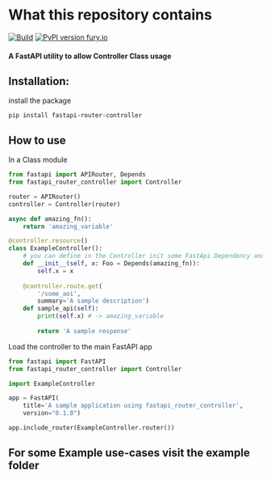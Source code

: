 # What this repository contains

[![Build](https://github.com/KiraPC/fastapi-router-controller/workflows/logma/badge.svg)](https://github.com/KiraPC/fastapi-router-controller)
[![PyPI version fury.io](https://badge.fury.io/py/fastapi-router-controller.svg)](https://pypi.python.org/pypi/fastapi-router-controller)

#### A FastAPI utility to allow Controller Class usage

## Installation: 

install the package
```
pip install fastapi-router-controller
```

## How to use

In a Class module

```python
from fastapi import APIRouter, Depends
from fastapi_router_controller import Controller

router = APIRouter()
controller = Controller(router)

async def amazing_fn():
    return 'amazing_variable'

@controller.resource()
class ExampleController():
    # you can define in the Controller init some FastApi Dependency and them are automatically loaded in controller methods
    def __init__(self, x: Foo = Depends(amazing_fn)):
        self.x = x
    
    @controller.route.get(
        '/some_aoi', 
        summary='A sample description')
    def sample_api(self):
        print(self.x) # -> amazing_variable
        
        return 'A sample response'
```

Load the controller to the main FastAPI app
```python
from fastapi import FastAPI
from fastapi_router_controller import Controller

import ExampleController

app = FastAPI(
    title='A sample application using fastapi_router_controller',
    version="0.1.0")

app.include_router(ExampleController.router())
```

## For some Example use-cases visit the example folder
